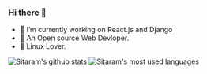 ### Hi there 👋
<!--
**srrathi/srrathi** is a ✨ _special_ ✨ repository because its `README.md` (this file) appears on your GitHub profile.

Here are some ideas to get you started:
-->
- 🔭 I’m currently working on React.js and Django
- 👯 An Open source Web Devloper.
- 💖 Linux Lover.

![Sitaram's github stats](https://github-readme-stats.vercel.app/api?username=srrathi&layout=compact&theme=dark&show_icons=true&count_private=true)
![Sitaram's most used languages](https://github-readme-stats.vercel.app/api/top-langs/?username=srrathi&layout=compact&count_private=true&theme=dark)
<!--
- 🌱 I’m currently learning Node.js and Webrtc
- 🤔 I’m looking for help with ...
- 💬 Ask me about ...
- 📫 How to reach me: ...
- 😄 Pronouns: ...
- ⚡ Fun fact: ...
-->
